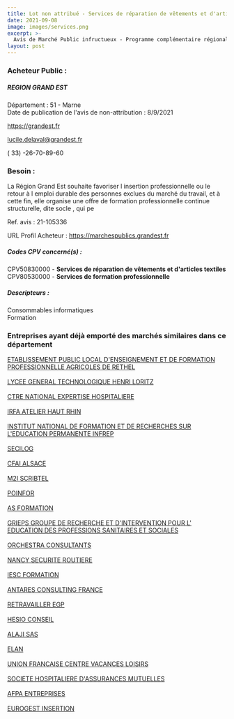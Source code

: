 ```yaml
---
title: Lot non attribué - Services de réparation de vêtements et d'articles textiles + autres services
date: 2021-09-08
image: images/services.png
excerpt: >-
  Avis de Marché Public infructueux - Programme complémentaire régional de formation 2021 (PRF 2021) en faveur des demandeurs d'emploi.
layout: post
---
```


### Acheteur Public :
##### REGION GRAND EST
Département : 51 - Marne<br/>
Date de publication de l'avis de non-attribution : 8/9/2021


https://grandest.fr

lucile.delaval@grandest.fr

( 33) -26-70-89-60
### Besoin :

La Région Grand Est souhaite favoriser l insertion professionnelle ou le retour à l emploi durable des personnes exclues du marché du travail, et à cette fin, elle organise une offre de formation professionnelle continue structurelle, dite socle , qui pe

Ref. avis : 21-105336

URL Profil Acheteur : https://marchespublics.grandest.fr

##### Codes CPV concerné(s) :
CPV50830000 - **Services de réparation de vêtements et d'articles textiles** <br/>
CPV80530000 - **Services de formation professionnelle** <br/>

##### Descripteurs :
Consommables informatiques <br/>
Formation <br/>

### Entreprises ayant déjà emporté des marchés similaires dans ce département
<a href="/entreprise-544/siren-190808048">ETABLISSEMENT PUBLIC LOCAL D'ENSEIGNEMENT ET DE FORMATION PROFESSIONNELLE AGRICOLES DE RETHEL</a><br/><br/>
<a href="/entreprise-544/siren-195400429">LYCEE GENERAL TECHNOLOGIQUE HENRI LORITZ</a><br/><br/>
<a href="/entreprise-544/siren-305009599">CTRE NATIONAL EXPERTISE HOSPITALIERE</a><br/><br/>
<a href="/entreprise-545/siren-310699301">IRFA ATELIER HAUT RHIN</a><br/><br/>
<a href="/entreprise-546/siren-324419282">INSTITUT NATIONAL DE FORMATION ET DE RECHERCHES SUR L'EDUCATION PERMANENTE INFREP</a><br/><br/>
<a href="/entreprise-551/siren-378744684">SECILOG</a><br/><br/>
<a href="/entreprise-553/siren-388559486">CFAI ALSACE</a><br/><br/>
<a href="/entreprise-554/siren-393367867">M2I SCRIBTEL</a><br/><br/>
<a href="/entreprise-556/siren-403325616">POINFOR</a><br/><br/>
<a href="/entreprise-557/siren-413036336">AS FORMATION</a><br/><br/>
<a href="/entreprise-557/siren-414862672">GRIEPS GROUPE DE RECHERCHE ET D'INTERVENTION POUR L' EDUCATION DES PROFESSIONS SANITAIRES ET SOCIALES</a><br/><br/>
<a href="/entreprise-560/siren-432883122">ORCHESTRA CONSULTANTS</a><br/><br/>
<a href="/entreprise-563/siren-450063193">NANCY SECURITE ROUTIERE</a><br/><br/>
<a href="/entreprise-563/siren-452632268">IESC FORMATION</a><br/><br/>
<a href="/entreprise-566/siren-493039861">ANTARES CONSULTING FRANCE</a><br/><br/>
<a href="/entreprise-571/siren-530149038">RETRAVAILLER EGP</a><br/><br/>
<a href="/entreprise-571/siren-530379767">HESIO CONSEIL</a><br/><br/>
<a href="/entreprise-572/siren-538973678">ALAJI SAS</a><br/><br/>
<a href="/entreprise-573/siren-682041496">ELAN</a><br/><br/>
<a href="/entreprise-574/siren-775685621">UNION FRANCAISE CENTRE VACANCES LOISIRS</a><br/><br/>
<a href="/entreprise-575/siren-779860881">SOCIETE HOSPITALIERE D'ASSURANCES MUTUELLES</a><br/><br/>
<a href="/entreprise-579/siren-824092688">AFPA ENTREPRISES</a><br/><br/>
<a href="/entreprise-580/siren-833267032">EUROGEST INSERTION</a><br/><br/>
